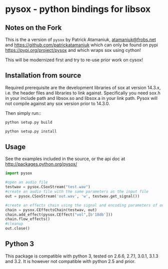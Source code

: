# pysox - python bindings for libsox

## Notes on the Fork

This is the a version of `pysox` by Patrick Atamaniuk, <atamaniuk@frobs.net> and <https://github.com/patrickatamaniuk> which can only be found on pypi <https://pypi.org/project/pysox> and which wraps sox using cython!

This will be modernized first and try to re-use prior work on cysox!

## Installation from source

Required prerequisite are the development libraries of sox at version 14.3.x,
i.e. the header files and libraries to link against.
Specifically you need sox.h in your include path and libsox.so and libsox.a in your link path.
Pysox will not compile against any sox version prior to 14.3.0.

Then simply run::

```sh
python setup.py build

python setup.py install
```


## Usage
See the examples included in the source, or the api doc at http://packages.python.org/pysox/

```python
import pysox

#open an audio file
testwav = pysox.CSoxStream("test.wav")
#create an audio file with the same parameters as the input file
out = pysox.CSoxStream('out.wav', 'w', testwav.get_signal())

#create an effects chain using the signal and encoding parameters of our files
chain = pysox.CEffectsChain(testwav, out)
chain.add_effect(pysox.CEffect("vol",[b'18db']))
chain.flow_effects()
#cleanup
out.close()
```

## Python 3

This package is compatible with python 3, tested on 2.6.6, 2.7.1, 3.0.1, 3.1.3 and 3.2.
It is however not compatible with python 2.5 and prior.

